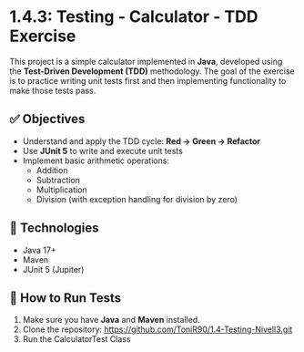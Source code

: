 # 1.4.3: Testing - Calculator - TDD Exercise

This project is a simple calculator implemented in **Java**, developed using the **Test-Driven Development (TDD)** methodology. The goal of the exercise is to practice writing unit tests first and then implementing functionality to make those tests pass.

## ✅ Objectives

- Understand and apply the TDD cycle: **Red → Green → Refactor**
- Use **JUnit 5** to write and execute unit tests
- Implement basic arithmetic operations:
  - Addition
  - Subtraction
  - Multiplication
  - Division (with exception handling for division by zero)


## 🧪 Technologies

- Java 17+
- Maven
- JUnit 5 (Jupiter)

## 🚀 How to Run Tests

1. Make sure you have **Java** and **Maven** installed.
2. Clone the repository: https://github.com/ToniR90/1.4-Testing-Nivell3.git
3. Run the CalculatorTest Class